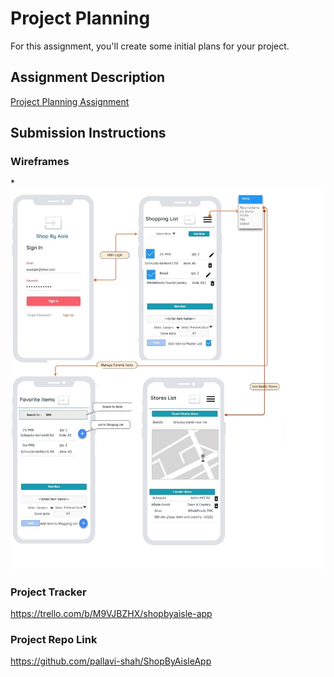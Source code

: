 # Project Planning
For this assignment, you'll create some initial plans for your project.

## Assignment Description
[Project Planning Assignment](https://education.launchcode.org/liftoff/modules/assignments/project-planning)

## Submission Instructions

### Wireframes

*![ShopByAisle-WireFrame](https://github.com/pallavi-shah/liftoff-assignments/blob/master/P3-Project_Planning/ShopByAisle-Wireframe.jpg)

### Project Tracker

https://trello.com/b/M9VJBZHX/shopbyaisle-app


### Project Repo Link

https://github.com/pallavi-shah/ShopByAisleApp 

